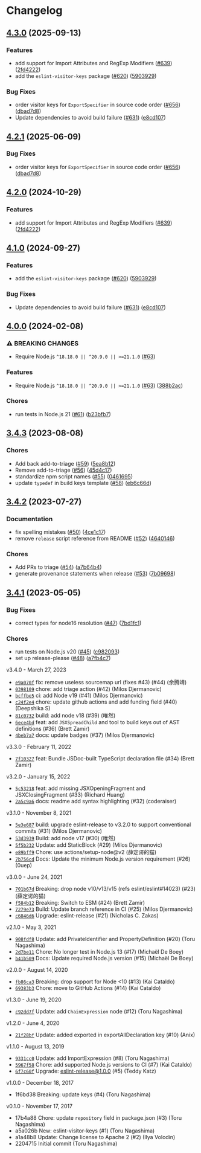 # Changelog

## [4.3.0](https://github.com/aladdin-add/eslint-js/compare/eslint-visitor-keys-v4.2.1...eslint-visitor-keys-v4.3.0) (2025-09-13)


### Features

* add support for Import Attributes and RegExp Modifiers ([#639](https://github.com/aladdin-add/eslint-js/issues/639)) ([2fd4222](https://github.com/aladdin-add/eslint-js/commit/2fd422278bfad826d601795670004f9d6da72ef7))
* add the `eslint-visitor-keys` package ([#620](https://github.com/aladdin-add/eslint-js/issues/620)) ([5903929](https://github.com/aladdin-add/eslint-js/commit/5903929cb65898ffdb6bea7d3fca99781f32ff09))


### Bug Fixes

* order visitor keys for `ExportSpecifier` in source code order ([#656](https://github.com/aladdin-add/eslint-js/issues/656)) ([dbad7d8](https://github.com/aladdin-add/eslint-js/commit/dbad7d8aeab3f24253ab846f1247a33b7ddd0f19))
* Update dependencies to avoid build failure ([#631](https://github.com/aladdin-add/eslint-js/issues/631)) ([e8cd107](https://github.com/aladdin-add/eslint-js/commit/e8cd107d732fb7ef62cd4f6cd179bd48f5c13b27))

## [4.2.1](https://github.com/eslint/js/compare/eslint-visitor-keys-v4.2.0...eslint-visitor-keys-v4.2.1) (2025-06-09)


### Bug Fixes

* order visitor keys for `ExportSpecifier` in source code order ([#656](https://github.com/eslint/js/issues/656)) ([dbad7d8](https://github.com/eslint/js/commit/dbad7d8aeab3f24253ab846f1247a33b7ddd0f19))

## [4.2.0](https://github.com/eslint/js/compare/eslint-visitor-keys-v4.1.0...eslint-visitor-keys-v4.2.0) (2024-10-29)


### Features

* add support for Import Attributes and RegExp Modifiers ([#639](https://github.com/eslint/js/issues/639)) ([2fd4222](https://github.com/eslint/js/commit/2fd422278bfad826d601795670004f9d6da72ef7))

## [4.1.0](https://github.com/eslint/js/compare/eslint-visitor-keys-v4.0.0...eslint-visitor-keys-v4.1.0) (2024-09-27)


### Features

* add the `eslint-visitor-keys` package ([#620](https://github.com/eslint/js/issues/620)) ([5903929](https://github.com/eslint/js/commit/5903929cb65898ffdb6bea7d3fca99781f32ff09))


### Bug Fixes

* Update dependencies to avoid build failure ([#631](https://github.com/eslint/js/issues/631)) ([e8cd107](https://github.com/eslint/js/commit/e8cd107d732fb7ef62cd4f6cd179bd48f5c13b27))

## [4.0.0](https://github.com/eslint/eslint-visitor-keys/compare/v3.4.3...v4.0.0) (2024-02-08)


### ⚠ BREAKING CHANGES

* Require Node.js `^18.18.0 || ^20.9.0 || >=21.1.0` ([#63](https://github.com/eslint/eslint-visitor-keys/issues/63))

### Features

* Require Node.js `^18.18.0 || ^20.9.0 || >=21.1.0` ([#63](https://github.com/eslint/eslint-visitor-keys/issues/63)) ([388b2ac](https://github.com/eslint/eslint-visitor-keys/commit/388b2acedbe3881edd52b45f217db393731feb48))


### Chores

* run tests in Node.js 21 ([#61](https://github.com/eslint/eslint-visitor-keys/issues/61)) ([b23bfb7](https://github.com/eslint/eslint-visitor-keys/commit/b23bfb7f938d6559dfff8f02203c866a2fb26618))

## [3.4.3](https://github.com/eslint/eslint-visitor-keys/compare/v3.4.2...v3.4.3) (2023-08-08)


### Chores

* Add back add-to-triage ([#59](https://github.com/eslint/eslint-visitor-keys/issues/59)) ([5ea8b12](https://github.com/eslint/eslint-visitor-keys/commit/5ea8b120d73f1dd6db92427d025c6805df43397d))
* Remove add-to-triage ([#56](https://github.com/eslint/eslint-visitor-keys/issues/56)) ([45d4c17](https://github.com/eslint/eslint-visitor-keys/commit/45d4c17b63d26ef486c92cfb60283991e36d6db0))
* standardize npm script names ([#55](https://github.com/eslint/eslint-visitor-keys/issues/55)) ([0461695](https://github.com/eslint/eslint-visitor-keys/commit/0461695b730821c04c20d46f5cff9195509f865b))
* update `typedef` in build keys template ([#58](https://github.com/eslint/eslint-visitor-keys/issues/58)) ([eb6c66d](https://github.com/eslint/eslint-visitor-keys/commit/eb6c66dbaf6389d253d10dd74d22915d7e33d651))

## [3.4.2](https://github.com/eslint/eslint-visitor-keys/compare/v3.4.1...v3.4.2) (2023-07-27)


### Documentation

* fix spelling mistakes ([#50](https://github.com/eslint/eslint-visitor-keys/issues/50)) ([4ce1c17](https://github.com/eslint/eslint-visitor-keys/commit/4ce1c1777181b87f5dcd3f10a3d8aef0710f8d0e))
* remove `release` script reference from README ([#52](https://github.com/eslint/eslint-visitor-keys/issues/52)) ([4640146](https://github.com/eslint/eslint-visitor-keys/commit/46401465ff5bb08bf793219d399c11434fd163be))


### Chores

* Add PRs to triage ([#54](https://github.com/eslint/eslint-visitor-keys/issues/54)) ([a7b64b4](https://github.com/eslint/eslint-visitor-keys/commit/a7b64b4ea0a4548f92cb41428d3e23b30f0cf8de))
* generate provenance statements when release ([#53](https://github.com/eslint/eslint-visitor-keys/issues/53)) ([7b09698](https://github.com/eslint/eslint-visitor-keys/commit/7b09698fa51bbd9fcace50cb1014eec87abde140))

## [3.4.1](https://github.com/eslint/eslint-visitor-keys/compare/v3.4.0...v3.4.1) (2023-05-05)


### Bug Fixes

* correct types for node16 resolution ([#47](https://github.com/eslint/eslint-visitor-keys/issues/47)) ([7bd1fc1](https://github.com/eslint/eslint-visitor-keys/commit/7bd1fc1d483c2d0fdd5e0eddb2702f177372889c))


### Chores

* run tests on Node.js v20 ([#45](https://github.com/eslint/eslint-visitor-keys/issues/45)) ([c982093](https://github.com/eslint/eslint-visitor-keys/commit/c982093329f12c02dc87569930a6042f4095026b))
* set up release-please ([#48](https://github.com/eslint/eslint-visitor-keys/issues/48)) ([a7fb4c7](https://github.com/eslint/eslint-visitor-keys/commit/a7fb4c7eb5d122e89bc6c24779ea06c487242c87))

v3.4.0 - March 27, 2023

* [`e9a070f`](https://github.com/eslint/eslint-visitor-keys/commit/e9a070fcbf53c14374e17801799016ce21d0c0ff) fix: remove useless sourcemap url (fixes #43) (#44) (余腾靖)
* [`0398109`](https://github.com/eslint/eslint-visitor-keys/commit/0398109f1f751c58be3bd3206d22ae9c1b269219) chore: add triage action (#42) (Milos Djermanovic)
* [`bcffbe5`](https://github.com/eslint/eslint-visitor-keys/commit/bcffbe52989bf726475c6b86eba3003275317f45) ci: add Node v19 (#41) (Milos Djermanovic)
* [`c24f2e4`](https://github.com/eslint/eslint-visitor-keys/commit/c24f2e45cc59dbdeb8c2b48782d3599fbef9cbcb) chore: update github actions and add funding field (#40) (Deepshika S)
* [`81c0732`](https://github.com/eslint/eslint-visitor-keys/commit/81c0732aa4086ad75f0adf4512823e4c8c584493) build: add node v18 (#39) (唯然)
* [`6ece4bd`](https://github.com/eslint/eslint-visitor-keys/commit/6ece4bd4086965bdaf92d95b6a03d8d122468b4e) feat: add `JSXSpreadChild` and tool to build keys out of AST definitions (#36) (Brett Zamir)
* [`4beb7a7`](https://github.com/eslint/eslint-visitor-keys/commit/4beb7a7be5fd7d25e5572c3dfee3e127edd8cadb) docs: update badges (#37) (Milos Djermanovic)

v3.3.0 - February 11, 2022

* [`7f10327`](https://github.com/eslint/eslint-visitor-keys/commit/7f103276844fb131cfad115ee78eb19f798d5fc8) feat: Bundle JSDoc-built TypeScript declaration file (#34) (Brett Zamir)

v3.2.0 - January 15, 2022

* [`5c53218`](https://github.com/eslint/eslint-visitor-keys/commit/5c532184e05440d3c883b3d7864f84eb1b11dc90) feat: add missing JSXOpeningFragment and JSXClosingFragment (#33) (Richard Huang)
* [`2a5c9a6`](https://github.com/eslint/eslint-visitor-keys/commit/2a5c9a622d8cb09df9d40a320d146b0941081e11) docs: readme add syntax highlighting (#32) (coderaiser)

v3.1.0 - November 8, 2021

* [`5e3e687`](https://github.com/eslint/eslint-visitor-keys/commit/5e3e68779560a1b2edef7923d30165396bce9602) build: upgrade eslint-release to v3.2.0 to support conventional commits (#31) (Milos Djermanovic)
* [`53d3939`](https://github.com/eslint/eslint-visitor-keys/commit/53d39390d3560c179cffd08638b50343b0841a30) Build: add node v17 (#30) (唯然)
* [`5f5b232`](https://github.com/eslint/eslint-visitor-keys/commit/5f5b232386bd7e217dd61d08aa27c3a1e2a4665e) Update: add StaticBlock (#29) (Milos Djermanovic)
* [`e89bff9`](https://github.com/eslint/eslint-visitor-keys/commit/e89bff9fd6a5929b1e8f4d5f9cedec45aa966074) Chore: use actions/setup-node@v2 (薛定谔的猫)
* [`7b756cd`](https://github.com/eslint/eslint-visitor-keys/commit/7b756cd37cd28089dfee6015c001fd860e21aead) Docs: Update the minimum Node.js version requirement (#26) (0uep)

v3.0.0 - June 24, 2021

* [`701b67d`](https://github.com/eslint/eslint-visitor-keys/commit/701b67de7216cabebc03e7c6205fe47ce3177aa3) Breaking: drop node v10/v13/v15 (refs eslint/eslint#14023) (#23) (薛定谔的猫)
* [`f584b12`](https://github.com/eslint/eslint-visitor-keys/commit/f584b121421ceb6c4e034b79943f3c32aaa0541d) Breaking: Switch to ESM (#24) (Brett Zamir)
* [`7279e73`](https://github.com/eslint/eslint-visitor-keys/commit/7279e7304e95030a854408191b8fde3c01876451) Build: Update branch reference in CI (#25) (Milos Djermanovic)
* [`c6846d6`](https://github.com/eslint/eslint-visitor-keys/commit/c6846d69271c73041b797b7de9c8254dcf439a2e) Upgrade: eslint-release (#21) (Nicholas C. Zakas)

v2.1.0 - May 3, 2021

* [`908fdf8`](https://github.com/eslint/eslint-visitor-keys/commit/908fdf8c0d9a352c696c8c1f4901280d1a0795f7) Update: add PrivateIdentifier and PropertyDefinition (#20) (Toru Nagashima)
* [`2d7be11`](https://github.com/eslint/eslint-visitor-keys/commit/2d7be11e4d13ac702c9fe3c529cadbd75b370146) Chore: No longer test in Node.js 13 (#17) (Michaël De Boey)
* [`b41b509`](https://github.com/eslint/eslint-visitor-keys/commit/b41b509b153ecd8d47af46a421122f64e93d4c67) Docs: Update required Node.js version (#15) (Michaël De Boey)

v2.0.0 - August 14, 2020

* [`fb86ca3`](https://github.com/eslint/eslint-visitor-keys/commit/fb86ca315daafc84e23ed9005db40b0892b972a6) Breaking: drop support for Node <10 (#13) (Kai Cataldo)
* [`69383b3`](https://github.com/eslint/eslint-visitor-keys/commit/69383b372915e33ada094880ecc6b6e8f8c7ca4e) Chore: move to GitHub Actions (#14) (Kai Cataldo)

v1.3.0 - June 19, 2020

* [`c92dd7f`](https://github.com/eslint/eslint-visitor-keys/commit/c92dd7ff96f0044dba12d681406a025b92b4c437) Update: add `ChainExpression` node (#12) (Toru Nagashima)

v1.2.0 - June 4, 2020

* [`21f28bf`](https://github.com/eslint/eslint-visitor-keys/commit/21f28bf11be5329d740a8bf6bdbcd0ef13bbf1a2) Update: added exported in exportAllDeclaration key (#10) (Anix)

v1.1.0 - August 13, 2019

* [`9331cc0`](https://github.com/eslint/eslint-visitor-keys/commit/9331cc09e756e65b9044c9186445a474b037fac6) Update: add ImportExpression (#8) (Toru Nagashima)
* [`5967f58`](https://github.com/eslint/eslint-visitor-keys/commit/5967f583b04f17fba9226aaa394e45d476d2b8af) Chore: add supported Node.js versions to CI (#7) (Kai Cataldo)
* [`6f7c60f`](https://github.com/eslint/eslint-visitor-keys/commit/6f7c60fef2ceec9f6323202df718321cec45cab0) Upgrade: eslint-release@1.0.0 (#5) (Teddy Katz)

v1.0.0 - December 18, 2017

* 1f6bd38 Breaking: update keys (#4) (Toru Nagashima)

v0.1.0 - November 17, 2017

* 17b4a88 Chore: update `repository` field in package.json (#3) (Toru Nagashima)
* a5a026b New: eslint-visitor-keys (#1) (Toru Nagashima)
* a1a48b8 Update: Change license to Apache 2 (#2) (Ilya Volodin)
* 2204715 Initial commit (Toru Nagashima)
